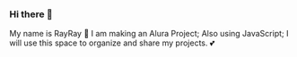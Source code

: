 ### Hi there 👋
My name is RayRay 💯
I am making an Alura Project;
Also using JavaScript;
I will use this space to organize and share my projects. 💕
